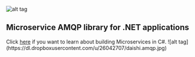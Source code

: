 ![alt tag](https://dl.dropboxusercontent.com/u/26042707/Daishi%20Systems%20Icon%20with%20Text%20%28really%20tiny%20with%20photo%29.png)
<h2>Microservice AMQP library for .NET applications</h2>
Click <a href="http://insidethecpu.com/2015/05/22/microservices-with-c-and-rabbitmq/">here</a> if you want to learn about building Microservices in C#.
![alt tag](https://dl.dropboxusercontent.com/u/26042707/daishi.amqp.jpg)
